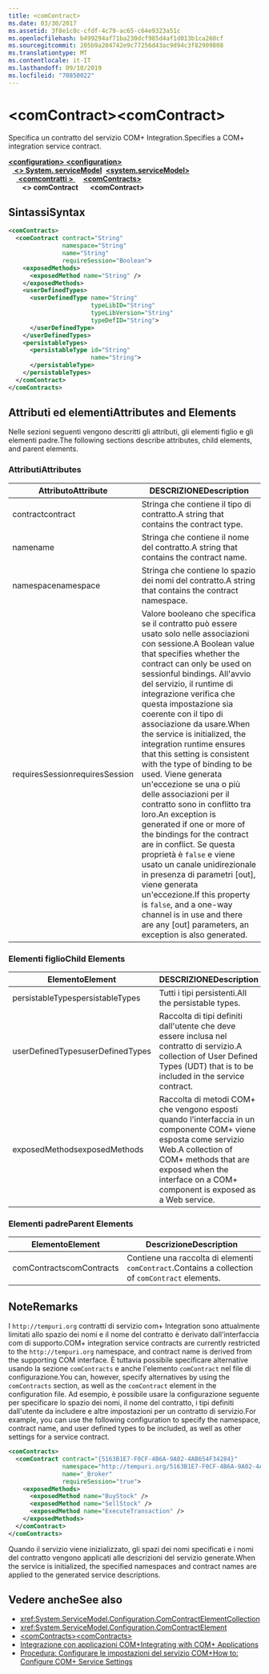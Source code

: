 ```yaml
---
title: <comContract>
ms.date: 03/30/2017
ms.assetid: 3f8e1c0c-cfdf-4c79-ac65-c64e9323a51c
ms.openlocfilehash: b499294af71ba230dcf985d4af1d013b1ca260cf
ms.sourcegitcommit: 205b9a204742e9c77256d43ac9d94c3f82909808
ms.translationtype: MT
ms.contentlocale: it-IT
ms.lasthandoff: 09/10/2019
ms.locfileid: "70850022"
---
```

# <a name="comcontract"></a><span data-ttu-id="aefaf-101">\<comContract></span><span class="sxs-lookup"><span data-stu-id="aefaf-101">\<comContract></span></span>
<span data-ttu-id="aefaf-102">Specifica un contratto del servizio COM+ Integration.</span><span class="sxs-lookup"><span data-stu-id="aefaf-102">Specifies a COM+ integration service contract.</span></span>  
  
<span data-ttu-id="aefaf-103">[ **\<configuration>** ](../configuration-element.md)</span><span class="sxs-lookup"><span data-stu-id="aefaf-103">[**\<configuration>**](../configuration-element.md)</span></span>\
<span data-ttu-id="aefaf-104">&nbsp;&nbsp;[ **\<> System. serviceModel**](system-servicemodel.md)</span><span class="sxs-lookup"><span data-stu-id="aefaf-104">&nbsp;&nbsp;[**\<system.serviceModel>**](system-servicemodel.md)</span></span>\
<span data-ttu-id="aefaf-105">&nbsp;&nbsp;&nbsp;&nbsp;[ **\<comcontratti >** ](comcontracts.md)</span><span class="sxs-lookup"><span data-stu-id="aefaf-105">&nbsp;&nbsp;&nbsp;&nbsp;[**\<comContracts>**](comcontracts.md)</span></span>\
<span data-ttu-id="aefaf-106">&nbsp;&nbsp;&nbsp;&nbsp;&nbsp;&nbsp; **\<> comContract**</span><span class="sxs-lookup"><span data-stu-id="aefaf-106">&nbsp;&nbsp;&nbsp;&nbsp;&nbsp;&nbsp;**\<comContract>**</span></span>  
  
## <a name="syntax"></a><span data-ttu-id="aefaf-107">Sintassi</span><span class="sxs-lookup"><span data-stu-id="aefaf-107">Syntax</span></span>  
  
```xml  
<comContracts>
  <comContract contract="String"
               namespace="String"
               name="String"
               requireSession="Boolean">
    <exposedMethods>
      <exposedMethod name="String" />
    </exposedMethods>
    <userDefinedTypes>
      <userDefinedType name="String"
                       typeLibID="String"
                       typeLibVersion="String"
                       typeDefID="String">
      </userDefinedType>
    </userDefinedTypes>
    <persistableTypes>
      <persistableType id="String"
                       name="String">
      </persistableType>
    </persistableTypes>
  </comContract>
</comContracts>
```  
  
## <a name="attributes-and-elements"></a><span data-ttu-id="aefaf-108">Attributi ed elementi</span><span class="sxs-lookup"><span data-stu-id="aefaf-108">Attributes and Elements</span></span>  
 <span data-ttu-id="aefaf-109">Nelle sezioni seguenti vengono descritti gli attributi, gli elementi figlio e gli elementi padre.</span><span class="sxs-lookup"><span data-stu-id="aefaf-109">The following sections describe attributes, child elements, and parent elements.</span></span>  
  
### <a name="attributes"></a><span data-ttu-id="aefaf-110">Attributi</span><span class="sxs-lookup"><span data-stu-id="aefaf-110">Attributes</span></span>  
  
|<span data-ttu-id="aefaf-111">Attributo</span><span class="sxs-lookup"><span data-stu-id="aefaf-111">Attribute</span></span>|<span data-ttu-id="aefaf-112">DESCRIZIONE</span><span class="sxs-lookup"><span data-stu-id="aefaf-112">Description</span></span>|  
|---------------|-----------------|  
|<span data-ttu-id="aefaf-113">contract</span><span class="sxs-lookup"><span data-stu-id="aefaf-113">contract</span></span>|<span data-ttu-id="aefaf-114">Stringa che contiene il tipo di contratto.</span><span class="sxs-lookup"><span data-stu-id="aefaf-114">A string that contains the contract type.</span></span>|  
|<span data-ttu-id="aefaf-115">name</span><span class="sxs-lookup"><span data-stu-id="aefaf-115">name</span></span>|<span data-ttu-id="aefaf-116">Stringa che contiene il nome del contratto.</span><span class="sxs-lookup"><span data-stu-id="aefaf-116">A string that contains the contract name.</span></span>|  
|<span data-ttu-id="aefaf-117">namespace</span><span class="sxs-lookup"><span data-stu-id="aefaf-117">namespace</span></span>|<span data-ttu-id="aefaf-118">Stringa che contiene lo spazio dei nomi del contratto.</span><span class="sxs-lookup"><span data-stu-id="aefaf-118">A string that contains the contract namespace.</span></span>|  
|<span data-ttu-id="aefaf-119">requiresSession</span><span class="sxs-lookup"><span data-stu-id="aefaf-119">requiresSession</span></span>|<span data-ttu-id="aefaf-120">Valore booleano che specifica se il contratto può essere usato solo nelle associazioni con sessione.</span><span class="sxs-lookup"><span data-stu-id="aefaf-120">A Boolean value that specifies whether the contract can only be used on sessionful bindings.</span></span> <span data-ttu-id="aefaf-121">All'avvio del servizio, il runtime di integrazione verifica che questa impostazione sia coerente con il tipo di associazione da usare.</span><span class="sxs-lookup"><span data-stu-id="aefaf-121">When the service is initialized, the integration runtime ensures that this setting is consistent with the type of binding to be used.</span></span> <span data-ttu-id="aefaf-122">Viene generata un'eccezione se una o più delle associazioni per il contratto sono in conflitto tra loro.</span><span class="sxs-lookup"><span data-stu-id="aefaf-122">An exception is generated if one or more of the bindings for the contract are in conflict.</span></span> <span data-ttu-id="aefaf-123">Se questa proprietà è `false` e viene usato un canale unidirezionale in presenza di parametri [out], viene generata un'eccezione.</span><span class="sxs-lookup"><span data-stu-id="aefaf-123">If this property is `false`, and a one-way channel is in use and there are any [out] parameters, an exception is also generated.</span></span>|  
  
### <a name="child-elements"></a><span data-ttu-id="aefaf-124">Elementi figlio</span><span class="sxs-lookup"><span data-stu-id="aefaf-124">Child Elements</span></span>  
  
|<span data-ttu-id="aefaf-125">Elemento</span><span class="sxs-lookup"><span data-stu-id="aefaf-125">Element</span></span>|<span data-ttu-id="aefaf-126">DESCRIZIONE</span><span class="sxs-lookup"><span data-stu-id="aefaf-126">Description</span></span>|  
|-------------|-----------------|  
|<span data-ttu-id="aefaf-127">persistableTypes</span><span class="sxs-lookup"><span data-stu-id="aefaf-127">persistableTypes</span></span>|<span data-ttu-id="aefaf-128">Tutti i tipi persistenti.</span><span class="sxs-lookup"><span data-stu-id="aefaf-128">All the persistable types.</span></span>|  
|<span data-ttu-id="aefaf-129">userDefinedTypes</span><span class="sxs-lookup"><span data-stu-id="aefaf-129">userDefinedTypes</span></span>|<span data-ttu-id="aefaf-130">Raccolta di tipi definiti dall'utente che deve essere inclusa nel contratto di servizio.</span><span class="sxs-lookup"><span data-stu-id="aefaf-130">A collection of User Defined Types (UDT) that is to be included in the service contract.</span></span>|  
|<span data-ttu-id="aefaf-131">exposedMethods</span><span class="sxs-lookup"><span data-stu-id="aefaf-131">exposedMethods</span></span>|<span data-ttu-id="aefaf-132">Raccolta di metodi COM+ che vengono esposti quando l'interfaccia in un componente COM+ viene esposta come servizio Web.</span><span class="sxs-lookup"><span data-stu-id="aefaf-132">A collection of COM+ methods that are exposed when the interface on a COM+ component is exposed as a Web service.</span></span>|  
  
### <a name="parent-elements"></a><span data-ttu-id="aefaf-133">Elementi padre</span><span class="sxs-lookup"><span data-stu-id="aefaf-133">Parent Elements</span></span>  
  
|<span data-ttu-id="aefaf-134">Elemento</span><span class="sxs-lookup"><span data-stu-id="aefaf-134">Element</span></span>|<span data-ttu-id="aefaf-135">Descrizione</span><span class="sxs-lookup"><span data-stu-id="aefaf-135">Description</span></span>|  
|-------------|-----------------|  
|<span data-ttu-id="aefaf-136">comContracts</span><span class="sxs-lookup"><span data-stu-id="aefaf-136">comContracts</span></span>|<span data-ttu-id="aefaf-137">Contiene una raccolta di elementi `comContract`.</span><span class="sxs-lookup"><span data-stu-id="aefaf-137">Contains a collection of `comContract` elements.</span></span>|  
  
## <a name="remarks"></a><span data-ttu-id="aefaf-138">Note</span><span class="sxs-lookup"><span data-stu-id="aefaf-138">Remarks</span></span>  
 <span data-ttu-id="aefaf-139">I `http://tempuri.org` contratti di servizio com+ Integration sono attualmente limitati allo spazio dei nomi e il nome del contratto è derivato dall'interfaccia com di supporto.</span><span class="sxs-lookup"><span data-stu-id="aefaf-139">COM+ integration service contracts are currently restricted to the `http://tempuri.org` namespace, and contract name is derived from the supporting COM interface.</span></span> <span data-ttu-id="aefaf-140">È tuttavia possibile specificare alternative usando la sezione `comContracts` e anche l'elemento `comContract` nel file di configurazione.</span><span class="sxs-lookup"><span data-stu-id="aefaf-140">You can, however, specify alternatives by using the `comContracts` section, as well as the `comContract` element in the configuration file.</span></span> <span data-ttu-id="aefaf-141">Ad esempio, è possibile usare la configurazione seguente per specificare lo spazio dei nomi, il nome del contratto, i tipi definiti dall'utente da includere e altre impostazioni per un contratto di servizio.</span><span class="sxs-lookup"><span data-stu-id="aefaf-141">For example, you can use the following configuration to specify the namespace, contract name, and user defined types to be included, as well as other settings for a service contract.</span></span>  
  
```xml  
<comContracts>
  <comContract contract="{5163B1E7-F0CF-4B6A-9A02-4AB654F34284}"
               namespace="http://tempuri.org/5163B1E7-F0CF-4B6A-9A02-4AB654F34284"
               name="_Broker"
               requireSession="true">
    <exposedMethods>
      <exposedMethod name="BuyStock" />
      <exposedMethod name="SellStock" />
      <exposedMethod name="ExecuteTransaction" />
    </exposedMethods>
  </comContract>
</comContracts>
```  
  
 <span data-ttu-id="aefaf-142">Quando il servizio viene inizializzato, gli spazi dei nomi specificati e i nomi del contratto vengono applicati alle descrizioni del servizio generate.</span><span class="sxs-lookup"><span data-stu-id="aefaf-142">When the service is initialized, the specified namespaces and contract names are applied to the generated service descriptions.</span></span>  
  
## <a name="see-also"></a><span data-ttu-id="aefaf-143">Vedere anche</span><span class="sxs-lookup"><span data-stu-id="aefaf-143">See also</span></span>

- <xref:System.ServiceModel.Configuration.ComContractElementCollection>
- <xref:System.ServiceModel.Configuration.ComContractElement>
- [<span data-ttu-id="aefaf-144">\<comContracts></span><span class="sxs-lookup"><span data-stu-id="aefaf-144">\<comContracts></span></span>](comcontracts.md)
- [<span data-ttu-id="aefaf-145">Integrazione con applicazioni COM+</span><span class="sxs-lookup"><span data-stu-id="aefaf-145">Integrating with COM+ Applications</span></span>](../../../wcf/feature-details/integrating-with-com-plus-applications.md)
- [<span data-ttu-id="aefaf-146">Procedura: Configurare le impostazioni del servizio COM+</span><span class="sxs-lookup"><span data-stu-id="aefaf-146">How to: Configure COM+ Service Settings</span></span>](../../../wcf/feature-details/how-to-configure-com-service-settings.md)
